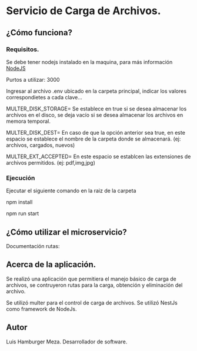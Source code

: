 # Servicio de Carga de Archivos.

## ¿Cómo funciona?

### Requisitos.

Se debe tener nodejs instalado en la maquina, para más información [NodeJS](https://nodejs.org/en/)

Purtos a utilizar: 3000

Ingresar al archivo .env ubicado en la carpeta principal, indicar los valores correspondietes a cada clave...

MULTER_DISK_STORAGE= Se establece en true si se desea almacenar los archivos en el disco, se deja vacío si se desea almacenar los archivos en memora temporal.

MULTER_DISK_DEST= En caso de que la opción anterior sea true, en este espacio se establece el nombre de la carpeta donde se almacenará. (ej: archivos, cargados, nuevos)

MULTER_EXT_ACCEPTED= En este espacio se establcen las extensiones de archivos permitidos. (ej: pdf,img,jpg)


### Ejecución

Ejecutar el siguiente comando en la raiz de la carpeta

npm install

npm run start

## ¿Cómo utilizar el microservicio?

Documentación rutas:


## Acerca de la aplicación.

Se realizó una aplicación que permitiera el manejo básico de carga de archivos, se contruyeron rutas para la carga, obtención y eliminación del archivo.

Se utilizó multer para el control de carga de archivos.
Se utilizó NestJs como framework de NodeJs.


## Autor

Luis Hamburger Meza.
Desarrollador de software.
